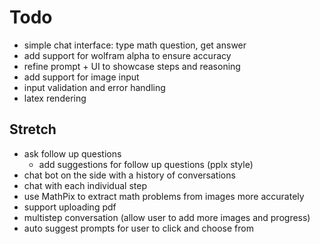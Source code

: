 # Todo
- simple chat interface: type math question, get answer
- add support for wolfram alpha to ensure accuracy
- refine prompt + UI to showcase steps and reasoning
- add support for image input
- input validation and error handling
- latex rendering

## Stretch
- ask follow up questions
  - add suggestions for follow up questions (pplx style)
- chat bot on the side with a history of conversations
- chat with each individual step
- use MathPix to extract math problems from images more accurately
- support uploading pdf
- multistep conversation (allow user to add more images and progress)
- auto suggest prompts for user to click and choose from